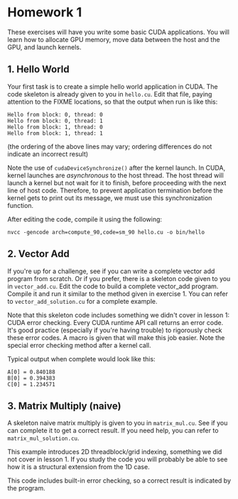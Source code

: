 # Homework 1

These exercises will have you write some basic CUDA applications. You will learn how to allocate GPU memory, move data between the host and the GPU, and launch kernels.

## **1. Hello World**

Your first task is to create a simple hello world application in CUDA. The code skeleton is already given to you in `hello.cu`. Edit that file, paying attention to the FIXME locations, so that the output when run is like this:

```
Hello from block: 0, thread: 0
Hello from block: 0, thread: 1
Hello from block: 1, thread: 0
Hello from block: 1, thread: 1
```

(the ordering of the above lines may vary; ordering differences do not indicate an incorrect result)

Note the use of `cudaDeviceSynchronize()` after the kernel launch. In CUDA, kernel launches are *asynchronous* to the host thread. The host thread will launch a kernel but not wait for it to finish, before proceeding with the next line of host code. Therefore, to prevent application termination before the kernel gets to print out its message, we must use this synchronization function.

After editing the code, compile it using the following:

``` Shell
nvcc -gencode arch=compute_90,code=sm_90 hello.cu -o bin/hello
```

## **2. Vector Add**

If you're up for a challenge, see if you can write a complete vector add program from scratch. Or if you prefer, there is a skeleton code given to you in `vector_add.cu`. Edit the code to build a complete vector_add program. Compile it and run it similar to the method given in exercise 1. You can refer to `vector_add_solution.cu` for a complete example.

Note that this skeleton code includes something we didn't cover in lesson 1: CUDA error checking. Every CUDA runtime API call returns an error code. It's good practice (especially if you're having trouble) to rigorously check these error codes. A macro is given that will make this job easier. Note the special error checking method after a kernel call.

Typical output when complete would look like this:
```
A[0] = 0.840188
B[0] = 0.394383
C[0] = 1.234571
```

## **3. Matrix Multiply (naive)**

A skeleton naive matrix multiply is given to you in `matrix_mul.cu`. See if you can complete it to get a correct result. If you need help, you can refer to `matrix_mul_solution.cu`.

This example introduces 2D threadblock/grid indexing, something we did not cover in lesson 1. If you study the code you will probably be able to see how it is a structural extension from the 1D case.

This code includes built-in error checking, so a correct result is indicated by the program.
